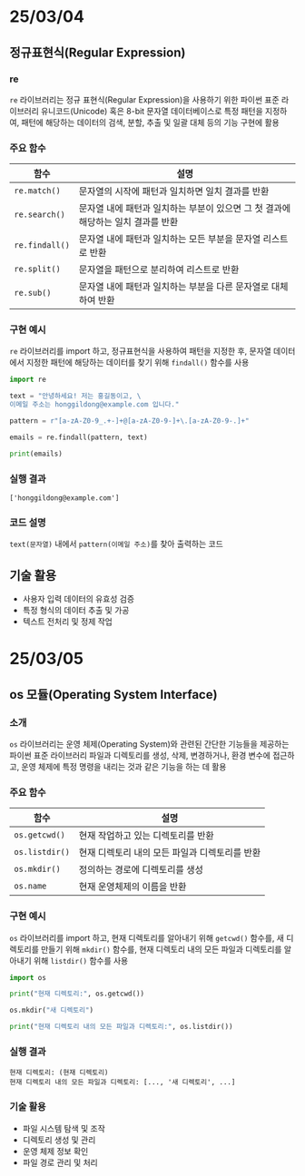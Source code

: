 # 25/03/04

## 정규표현식(Regular Expression)

### re

`re` 라이브러리는 정규 표현식(Regular Expression)을 사용하기 위한 파이썬 표준 라이브러리
유니코드(Unicode) 혹은 8-bit 문자열 데이터베이스로 특정 패턴을 지정하여, 패턴에 해당하는 데이터의 검색, 분할, 추출 및 일괄 대체 등의 기능 구현에 활용

### 주요 함수

| 함수           | 설명                                                                             |
| -------------- | -------------------------------------------------------------------------------- |
| `re.match()`   | 문자열의 시작에 패턴과 일치하면 일치 결과를 반환                                 |
| `re.search()`  | 문자열 내에 패턴과 일치하는 부분이 있으면 그 첫 결과에 해당하는 일치 결과를 반환 |
| `re.findall()` | 문자열 내에 패턴과 일치하는 모든 부분을 문자열 리스트로 반환                     |
| `re.split()`   | 문자열을 패턴으로 분리하여 리스트로 반환                                         |
| `re.sub()`     | 문자열 내에 패턴과 일치하는 부분을 다른 문자열로 대체하여 반환                   |

### 구현 예시

`re` 라이브러리를 import 하고, 정규표현식을 사용하여 패턴을 지정한 후, 문자열 데이터에서 지정한 패턴에 해당하는 데이터를 찾기 위해 `findall()` 함수를 사용

```python
import re

text = "안녕하세요! 저는 홍길동이고, \
이메일 주소는 honggildong@example.com 입니다."

pattern = r"[a-zA-Z0-9_.+-]+@[a-zA-Z0-9-]+\.[a-zA-Z0-9-.]+"

emails = re.findall(pattern, text)

print(emails)
```

### 실행 결과

```
['honggildong@example.com']
```

### 코드 설명

`text(문자열)` 내에서 `pattern(이메일 주소)`를 찾아 출력하는 코드

## 기술 활용

- 사용자 입력 데이터의 유효성 검증
- 특정 형식의 데이터 추출 및 가공
- 텍스트 전처리 및 정제 작업

# 25/03/05

## os 모듈(Operating System Interface)

### 소개

`os` 라이브러리는 운영 체제(Operating System)와 관련된 간단한 기능들을 제공하는 파이썬 표준 라이브러리
파일과 디렉토리를 생성, 삭제, 변경하거나, 환경 변수에 접근하고, 운영 체제에 특정 명령을 내리는 것과 같은 기능을 하는 데 활용

### 주요 함수

| 함수           | 설명                                           |
| -------------- | ---------------------------------------------- |
| `os.getcwd()`  | 현재 작업하고 있는 디렉토리를 반환             |
| `os.listdir()` | 현재 디렉토리 내의 모든 파일과 디렉토리를 반환 |
| `os.mkdir()`   | 정의하는 경로에 디렉토리를 생성                |
| `os.name`      | 현재 운영체제의 이름을 반환                    |

### 구현 예시

`os` 라이브러리를 import 하고, 현재 디렉토리를 알아내기 위해 `getcwd()` 함수를, 새 디렉토리를 만들기 위해 `mkdir()` 함수를, 현재 디렉토리 내의 모든 파일과 디렉토리를 알아내기 위해 `listdir()` 함수를 사용

```python
import os

print("현재 디렉토리:", os.getcwd())

os.mkdir("새 디렉토리")

print("현재 디렉토리 내의 모든 파일과 디렉토리:", os.listdir())
```

### 실행 결과

```
현재 디렉토리: (현재 디렉토리)
현재 디렉토리 내의 모든 파일과 디렉토리: [..., '새 디렉토리', ...]
```

### 기술 활용

- 파일 시스템 탐색 및 조작
- 디렉토리 생성 및 관리
- 운영 체제 정보 확인
- 파일 경로 관리 및 처리
